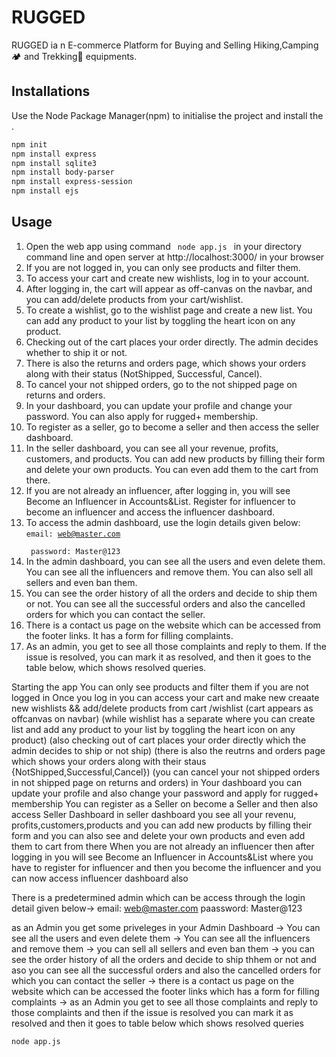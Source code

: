 # RUGGED
RUGGED ia n E-commerce Platform for Buying and Selling Hiking,Camping🏕️ and Trekking🥾 equipments.

## Installations
Use the Node Package Manager(npm) to initialise the project and install the .

```bash
npm init
npm install express 
npm install sqlite3
npm install body-parser
npm install express-session
npm install ejs
```

## Usage

1. Open the web app using command <code> node app.js </code> in your directory command line and open server at http://localhost:3000/ in your browser 
2. If you are not logged in, you can only see products and filter them.
3. To access your cart and create new wishlists, log in to your account.
4. After logging in, the cart will appear as off-canvas on the navbar, and you can add/delete products from your cart/wishlist.
5. To create a wishlist, go to the wishlist page and create a new list. You can add any product to your list by toggling the heart icon on any product.
6. Checking out of the cart places your order directly. The admin decides whether to ship it or not.
7. There is also the returns and orders page, which shows your orders along with their status (NotShipped, Successful, Cancel).
8. To cancel your not shipped orders, go to the not shipped page on returns and orders.
9. In your dashboard, you can update your profile and change your password. You can also apply for rugged+ membership.
10. To register as a seller, go to become a seller and then access the seller dashboard.
11. In the seller dashboard, you can see all your revenue, profits, customers, and products. You can add new products by filling their form and delete your own products. You can even add them to the cart from there.
12. If you are not already an influencer, after logging in, you will see Become an Influencer in Accounts&List. Register for influencer to become an influencer and access the influencer dashboard.
13. To access the admin dashboard, use the login details given below:  <br>
        <code>email: web@master.com <br>
        password: Master@123</code><br>
14. In the admin dashboard, you can see all the users and even delete them. You can see all the influencers and remove them. You can also sell all sellers and even ban them.
15. You can see the order history of all the orders and decide to ship them or not. You can see all the successful orders and also the cancelled orders for which you can contact the seller.
16. There is a contact us page on the website which can be accessed from the footer links. It has a form for filling complaints.
17. As an admin, you get to see all those complaints and reply to them. If the issue is resolved, you can mark it as resolved, and then it goes to the table below, which shows resolved queries.


Starting the app
You can only see products and filter them if you are not logged in 
Once you log in you can access your cart and make new creaate new wishlists && add/delete products from cart /wishlist (cart appears as offcanvas on navbar) (while wishlist has a separate where you can create list and add any product to your list by toggling the heart icon on any product)
(also checking out of cart places your order directly which the admin decides to ship or not ship)
(there is also the reutrns and orders page which shows your orders along with their staus {NotShipped,Successful,Cancel})
(you can cancel your not shipped orders in not shipped page on returns and orders)
in Your dashboard you can update your profile and also change your password and apply for rugged+ membership
You can register as a Seller on become a Seller and then also access Seller Dashboard
in seller dashboard you see all your revenu, profits,customers,products and you can add new products by filling their form and you can also see and delete your own products and even add them to cart from there
When you are not already an influencer then after logging in you will see Become an Influencer in Accounts&List where you have to register for influencer and then you become the influencer and you can now access influencer dashboard also

There is a predetermined admin which can be access through the login detail given below->
email: web@master.com
paassword: Master@123

as an Admin you get some priveleges in your Admin Dashboard
-> You can see all the users and even delete them
-> You can see all the influencers and remove them
-> you can sell all sellers and even ban them 
-> you can see the order history of all the orders and decide to ship thhem or not and aso you can see all the successful orders and also the cancelled orders for which you can contact the seller
-> there is a contact us page on the website which can be accessed the footer links which has a form for filling complaints
-> as an Admin you get to see all those complaints and reply to those complaints and then if the issue is resolved you can mark it as resolved and then it goes to table below which shows resolved queries
```
node app.js 
```

